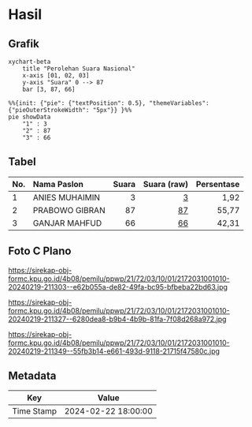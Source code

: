 # Hasil

## Grafik

```mermaid
xychart-beta
    title "Perolehan Suara Nasional"
    x-axis [01, 02, 03]
    y-axis "Suara" 0 --> 87
    bar [3, 87, 66]
```

```mermaid
%%{init: {"pie": {"textPosition": 0.5}, "themeVariables": {"pieOuterStrokeWidth": "5px"}} }%%
pie showData
    "1" : 3
    "2" : 87
    "3" : 66
```

## Tabel

| No. | Nama Paslon    | Suara | Suara (raw) | Persentase |
|:--- |:-------------- | -----:| -----------:| ----------:|
| 1   | ANIES MUHAIMIN | 3     | [3][p-1]    | 1,92       |
| 2   | PRABOWO GIBRAN | 87    | [87][p-2]   | 55,77      |
| 3   | GANJAR MAHFUD  | 66    | [66][p-3]   | 42,31      |


[p-1]: https://github.com/gigit-pemilu/pemilu-2024/blob/main/pilpres/hitung-suara/sub/21-kepulauan-riau/sub/72-kota-tanjung-pinang/sub/03-tanjung-pinang-kota/sub/1001-tanjung-pinang-kota/sub/010-tps/sub/paslon-1.txt
[p-2]: https://github.com/gigit-pemilu/pemilu-2024/blob/main/pilpres/hitung-suara/sub/21-kepulauan-riau/sub/72-kota-tanjung-pinang/sub/03-tanjung-pinang-kota/sub/1001-tanjung-pinang-kota/sub/010-tps/sub/paslon-2.txt
[p-3]: https://github.com/gigit-pemilu/pemilu-2024/blob/main/pilpres/hitung-suara/sub/21-kepulauan-riau/sub/72-kota-tanjung-pinang/sub/03-tanjung-pinang-kota/sub/1001-tanjung-pinang-kota/sub/010-tps/sub/paslon-3.txt

## Foto C Plano

https://sirekap-obj-formc.kpu.go.id/4b08/pemilu/ppwp/21/72/03/10/01/2172031001010-20240219-211303--e62b055a-de82-49fa-bc95-bfbeba22bd63.jpg

https://sirekap-obj-formc.kpu.go.id/4b08/pemilu/ppwp/21/72/03/10/01/2172031001010-20240219-211327--6280dea8-b9b4-4b9b-81fa-7f08d268a972.jpg

https://sirekap-obj-formc.kpu.go.id/4b08/pemilu/ppwp/21/72/03/10/01/2172031001010-20240219-211349--55fb3b14-e661-493d-9118-21715f47580c.jpg


## Metadata

| Key        | Value               |
| ---------- | ------------------- |
| Time Stamp | 2024-02-22 18:00:00 |



